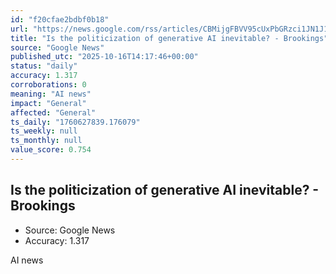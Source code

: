 ```yaml
---
id: "f20cfae2bdbf0b18"
url: "https://news.google.com/rss/articles/CBMijgFBVV95cUxPbGRzci1JN1J1QTRWS2Q1NWhiaEdPaUtOZUU4dTNMR0c4dGU0M2pockJzU2JrNGZMd1lfQ3V0VnR1OFJhQTM1VWxIZGZmTTRFOW0zOE1kcWtjakdiRjF1Qkh1bzlndHdwWW9rcjJZcVBxMFFwY1A2d2d2YkNHcnBTaFpKNTZITnh4OTNqR3lB?oc=5"
title: "Is the politicization of generative AI inevitable? - Brookings"
source: "Google News"
published_utc: "2025-10-16T14:17:46+00:00"
status: "daily"
accuracy: 1.317
corroborations: 0
meaning: "AI news"
impact: "General"
affected: "General"
ts_daily: "1760627839.176079"
ts_weekly: null
ts_monthly: null
value_score: 0.754
---
```

## Is the politicization of generative AI inevitable? - Brookings

- Source: Google News
- Accuracy: 1.317

AI news
